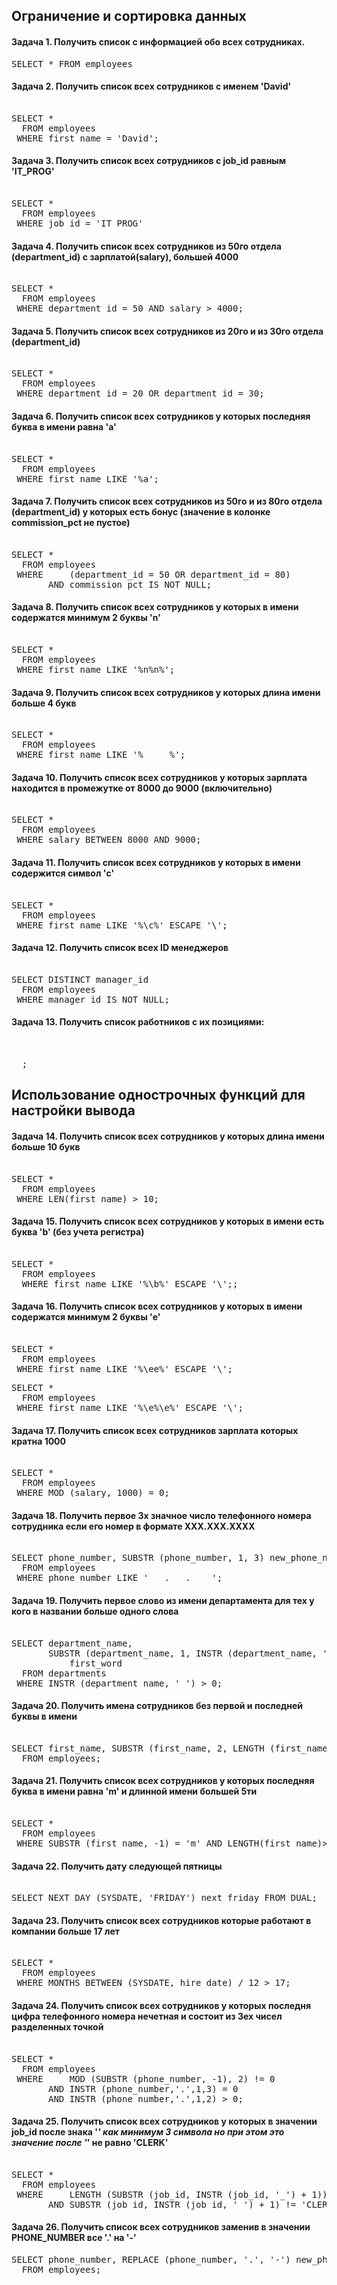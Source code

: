 ## Ограничение и сортировка данных

#### Задача 1. Получить список с информацией обо всех сотрудниках.
<pre>
SELECT * FROM employees
</pre>

#### Задача 2. Получить список всех сотрудников с именем 'David'
<pre> 
SELECT *
  FROM employees
 WHERE first_name = 'David';
</pre>


#### Задача 3. Получить список всех сотрудников с job_id равным 'IT_PROG'
<pre> 
SELECT *
  FROM employees
 WHERE job_id = 'IT_PROG'
</pre>


#### Задача 4. Получить список всех сотрудников из 50го отдела (department_id) с зарплатой(salary), большей 4000
<pre> 
SELECT *
  FROM employees
 WHERE department_id = 50 AND salary > 4000;
</pre>


#### Задача 5. Получить список всех сотрудников из 20го и из 30го отдела (department_id)
<pre> 
SELECT *
  FROM employees
 WHERE department_id = 20 OR department_id = 30;
</pre>


#### Задача 6. Получить список всех сотрудников у которых последняя буква в имени равна 'a'
<pre> 
SELECT *
  FROM employees
 WHERE first_name LIKE '%a';
</pre>


#### Задача 7. Получить список всех сотрудников из 50го и из 80го отдела (department_id) у которых есть бонус (значение в колонке commission_pct не пустое)
<pre> 
SELECT *
  FROM employees
 WHERE     (department_id = 50 OR department_id = 80)
       AND commission_pct IS NOT NULL;
</pre>


#### Задача 8. Получить список всех сотрудников у которых в имени содержатся минимум 2 буквы 'n'
<pre> 
SELECT *
  FROM employees
 WHERE first_name LIKE '%n%n%';
</pre>


#### Задача 9. Получить список всех сотрудников у которых длина имени больше 4 букв
<pre> 
SELECT *
  FROM employees
 WHERE first_name LIKE '%_____%';
</pre>


#### Задача 10. Получить список всех сотрудников у которых зарплата находится в промежутке от 8000 до 9000 (включительно)
<pre> 
SELECT *
  FROM employees
 WHERE salary BETWEEN 8000 AND 9000;
</pre>


#### Задача 11. Получить список всех сотрудников у которых в имени содержится символ 'c'
<pre> 
SELECT *
  FROM employees
 WHERE first_name LIKE '%\c%' ESCAPE '\';
</pre>


#### Задача 12. Получить список всех ID менеджеров
<pre> 
SELECT DISTINCT manager_id
  FROM employees
 WHERE manager_id IS NOT NULL;
</pre>


#### Задача 13. Получить список работников с их позициями:
<pre> 

  ; 
</pre>



## Использование однострочных функций для настройки вывода

#### Задача 14. Получить список всех сотрудников у которых длина имени больше 10 букв
<pre> 
SELECT *
  FROM employees
 WHERE LEN(first_name) > 10;
</pre>


#### Задача 15. Получить список всех сотрудников у которых в имени есть буква 'b' (без учета регистра)
<pre> 
SELECT *
  FROM employees
  WHERE first_name LIKE '%\b%' ESCAPE '\';;
</pre>


#### Задача 16. Получить список всех сотрудников у которых в имени содержатся минимум 2 буквы 'e'
<pre> 
SELECT *
  FROM employees
 WHERE first_name LIKE '%\ee%' ESCAPE '\';
</pre>
<pre>
SELECT *
  FROM employees
 WHERE first_name LIKE '%\e%\e%' ESCAPE '\';
</pre>

#### Задача 17. Получить список всех сотрудников зарплата которых кратна 1000
<pre> 
SELECT *
  FROM employees
 WHERE MOD (salary, 1000) = 0;
</pre>


#### Задача 18. Получить первое 3х значное число телефонного номера сотрудника если его номер в формате ХХХ.ХХХ.ХХХХ
<pre> 
SELECT phone_number, SUBSTR (phone_number, 1, 3) new_phone_number
  FROM employees
 WHERE phone_number LIKE '___.___.____';
</pre>


#### Задача 19. Получить первое слово из имени департамента для тех у кого в названии больше одного слова
<pre> 
SELECT department_name,
       SUBSTR (department_name, 1, INSTR (department_name, ' ')-1)
           first_word
  FROM departments
 WHERE INSTR (department_name, ' ') > 0;
</pre>


#### Задача 20. Получить имена сотрудников без первой и последней буквы в имени
<pre> 
SELECT first_name, SUBSTR (first_name, 2, LENGTH (first_name) - 2) new_name
  FROM employees;
</pre>


#### Задача 21. Получить список всех сотрудников у которых последняя буква в имени равна 'm' и длинной имени большей 5ти
<pre> 
SELECT *
  FROM employees
 WHERE SUBSTR (first_name, -1) = 'm' AND LENGTH(first_name)>5;
</pre>


#### Задача 22. Получить дату следующей пятницы
<pre> 
SELECT NEXT_DAY (SYSDATE, 'FRIDAY') next_friday FROM DUAL;
</pre>


#### Задача 23. Получить список всех сотрудников которые работают в компании больше 17 лет
<pre> 
SELECT *
  FROM employees
 WHERE MONTHS_BETWEEN (SYSDATE, hire_date) / 12 > 17;
</pre>


#### Задача 24. Получить список всех сотрудников у которых последня цифра телефонного номера нечетная и состоит из 3ех чисел разделенных точкой
<pre> 
SELECT *
  FROM employees
 WHERE     MOD (SUBSTR (phone_number, -1), 2) != 0
       AND INSTR (phone_number,'.',1,3) = 0
       AND INSTR (phone_number,'.',1,2) > 0;
</pre>


#### Задача 25. Получить список всех сотрудников у которых в значении job_id после знака '_' как минимум 3 символа но при этом это значение после '_' не равно 'CLERK'
<pre> 
SELECT *
  FROM employees
 WHERE     LENGTH (SUBSTR (job_id, INSTR (job_id, '_') + 1)) > 3
       AND SUBSTR (job_id, INSTR (job_id, '_') + 1) != 'CLERK';
</pre>


#### Задача 26. Получить список всех сотрудников заменив в значении PHONE_NUMBER все '.' на '-'
<pre>
SELECT phone_number, REPLACE (phone_number, '.', '-') new_phone_number
  FROM employees;
</pre>





